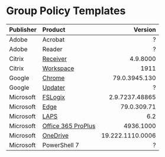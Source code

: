 <h1 id="group-policy-templates">Group Policy Templates</h1>

<table>
<thead>
<tr>
<th>Publisher</th>
<th align="left">Product</th>
<th align="right">Version</th>
</tr>
</thead>
<tbody>
<tr>
<td>Adobe</td>
<td align="left">Acrobat</td>
<td align="right">?</td>
</tr>
<tr>
<td>Adobe</td>
<td align="left">Reader</td>
<td align="right">?</td>
</tr>
<tr>
<td>Citrix</td>
<td align="left"><a href="https://www.citrix.com/downloads/citrix-receiver/legacy-receiver-for-windows-ltsr/">Receiver</a></td>
<td align="right">4.9.8000</td>
</tr>
<tr>
<td>Citrix</td>
<td align="left"><a href="https://www.citrix.com/downloads/workspace-app/">Workspace</a></td>
<td align="right">1911</td>
</tr>
<tr>
<td>Google</td>
<td align="left"><a href="https://cloud.google.com/chrome-enterprise/browser/download/#chrome-browser-policies">Chrome</a></td>
<td align="right">79.0.3945.130</td>
</tr>
<tr>
<td>Google</td>
<td align="left"><a href="https://cloud.google.com/chrome-enterprise/browser/download/#chrome-browser-policies">Updater</a></td>
<td align="right">?</td>
</tr>
<tr>
<td>Microsoft</td>
<td align="left"><a href="https://docs.microsoft.com/en-us/fslogix/install-ht">FSLogix</a></td>
<td align="right">2.9.7237.48865</td>
</tr>
<tr>
<td>Microsoft</td>
<td align="left"><a href="https://docs.microsoft.com/en-us/fslogix/install-ht#download-fslogix">Edge</a></td>
<td align="right">79.0.309.71</td>
</tr>
<tr>
<td>Microsoft</td>
<td align="left"><a href="https://www.microsoft.com/en-us/download/details.aspx?id=46899">LAPS</a></td>
<td align="right">6.2</td>
</tr>
<tr>
<td>Microsoft</td>
<td align="left"><a href="https://www.microsoft.com/en-us/download/details.aspx?id=49030">Office 365 ProPlus</a></td>
<td align="right">4936.1000</td>
</tr>
<tr>
<td>Microsoft</td>
<td align="left"><a href="https://docs.microsoft.com/en-us/onedrive/per-machine-installation">OneDrive</a></td>
<td align="right">19.222.1110.0006</td>
</tr>
<tr>
<td>Microsoft</td>
<td align="left">PowerShell 7</td>
<td align="right">?</td>
</tr>
</tbody>
</table>
